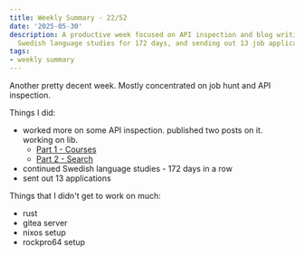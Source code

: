 ```yaml
---
title: Weekly Summary - 22/52
date: '2025-05-30'
description: A productive week focused on API inspection and blog writing, continuing
  Swedish language studies for 172 days, and sending out 13 job applications.
tags:
- weekly summary
---
```


Another pretty decent week. Mostly concentrated on job hunt and API inspection.

Things I did:
- worked more on some API inspection. published two posts on it. working on lib.
  - [Part 1 - Courses](/blog/2025/reverse-engineering-udisc-api-part-1/)
  - [Part 2 - Search](/blog/2025/reverse-engineering-udisc-api-part-2/)
- continued Swedish language studies - 172 days in a row
- sent out 13 applications

Things that I didn't get to work on much:
- rust
- gitea server
- nixos setup
- rockpro64 setup
